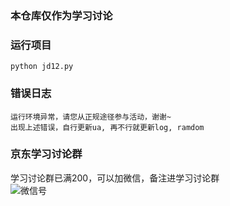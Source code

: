 ### 本仓库仅作为学习讨论

### 运行项目
```
python jd12.py
```

### 错误日志
```
运行环境异常，请您从正规途径参与活动，谢谢~
出现上述错误，自行更新ua, 再不行就更新log, ramdom
```

### 京东学习讨论群
学习讨论群已满200，可以加微信，备注进学习讨论群   
![微信号](https://tva1.sinaimg.cn/bmiddle/800facaagy1h28b7fqw82j20b40b4gmu.jpg)
